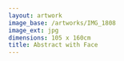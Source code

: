 ```yaml
---
layout: artwork
image_base: /artworks/IMG_1808
image_ext: jpg
dimensions: 105 x 160cm
title: Abstract with Face
---
```



